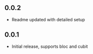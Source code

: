 ## 0.0.2

* Readme updated with detailed setup

## 0.0.1

* Initial release, supports bloc and cubit

